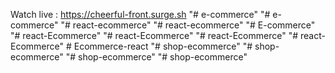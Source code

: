 Watch live : https://cheerful-front.surge.sh 
 
 
"# e-commerce" 
"# e-commerce" 
"# react-ecommerce" 
"# react-ecommerce" 
"# E-commerce" 
"# react-Ecommerce" 
"# react-Ecommerce" 
"# react-Ecommerce" 
"# react-Ecommerce" 
#   E c o m m e r c e - r e a c t  
 "# shop-ecommerce" 
"# shop-ecommerce" 
"# shop-ecommerce" 
"# shop-ecommerce" 
